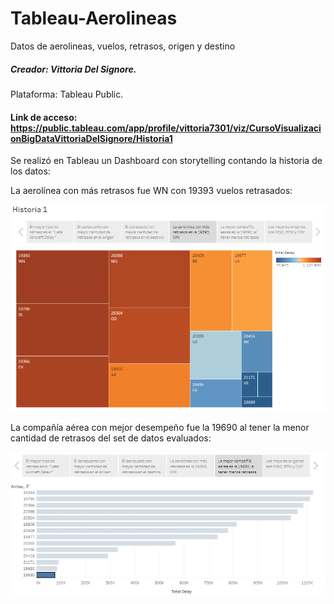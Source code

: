 # Tableau-Aerolineas
Datos de aerolineas, vuelos, retrasos, origen y destino

##### Creador: Vittoria Del Signore.
Plataforma: Tableau Public.

#### Link de acceso: https://public.tableau.com/app/profile/vittoria7301/viz/CursoVisualizacionBigDataVittoriaDelSignore/Historia1

Se realizó en Tableau un Dashboard con storytelling contando la historia de los datos:

La aerolínea con más retrasos fue WN con 19393 vuelos retrasados:

![Gráficos de Aerolíneas con más retrasos](https://github.com/vittoriadelsignore/Tableau-Aerolineas/blob/master/Aerolineas.png)

La compañía aérea con mejor desempeño fue la 19690 al tener la menor cantidad de retrasos del set de datos evaluados:

![Gráficos de compañías aéreas y sus retrasos](https://github.com/vittoriadelsignore/Tableau-Aerolineas/blob/master/Compania%20Aerea.png)
